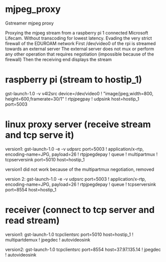 # mjpeg_proxy
Gstreamer mjpeg proxy

Proxying the mjpeg stream from a raspberry pi 1 connected Microsoft Lifecam. Without transcoding for lowest latency.
Evading the very strict firewall of the EDUROAM network
First /dev/video0 of the rpi is streamed towards an external server
The external server does not mux or perform any other operation that requires negotiation (impossible because of the firewall)
Then the receiving end displays the stream

# raspberry pi (stream to hostip_1)
gst-launch-1.0 -v v4l2src device=/dev/video0  ! "image/jpeg,width=800, height=600,framerate=30/1" ! rtpjpegpay ! udpsink host=hostip_1 port=5003

# linux proxy server (receive stream and tcp serve it)
version1: gst-launch-1.0 -e -v udpsrc port=5003 ! application/x-rtp, encoding-name=JPG, payload=26 ! rtpjpegdepay ! queue ! multipartmux ! tcpserversink port=5010 host=hostip_1

version1 did not work because of the multipartmux negotiation, removed

version 2: gst-launch-1.0 -e -v udpsrc port=5003 ! application/x-rtp, encoding-name=JPG, payload=26 ! rtpjpegdepay ! queue ! tcpserversink port=8554 host=hostip_1

# receiver (connect to tcp server and read stream)
version1: gst-launch-1.0 tcpclientsrc port=5010 host=hostip_1 ! multipartdemux ! jpegdec ! autovideosink

version2: gst-launch-1.0 tcpclientsrc port=8554 host=37.97.135.14 ! jpegdec ! autovideosink

